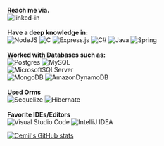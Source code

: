 <b>Reach me via.</b>
<br>
[<img align="left" alt="linked-in" src="https://img.shields.io/badge/linkedin-%230077B5.svg?&style=for-the-badge&logo=linkedin&logoColor=white" />](https://www.linkedin.com/in/bcemilcakmak/)
<br>
<br>
<b>Have a deep knowledge in:</b>
<br>
![NodeJS](https://img.shields.io/badge/node.js-6DA55F?style=for-the-badge&logo=node.js&logoColor=white)
![C](https://img.shields.io/badge/c-%2300599C.svg?style=for-the-badge&logo=c&logoColor=white)
![Express.js](https://img.shields.io/badge/express.js-%23404d59.svg?style=for-the-badge&logo=express&logoColor=%2361DAFB)
![C#](https://img.shields.io/badge/c%23-%23239120.svg?style=for-the-badge&logo=c-sharp&logoColor=white)
![Java](https://img.shields.io/badge/java-%23ED8B00.svg?style=for-the-badge&logo=java&logoColor=white)
![Spring](https://img.shields.io/badge/spring-%236DB33F.svg?style=for-the-badge&logo=spring&logoColor=white)
<br>
<br>
<b>Worked with Databases such as:</b>
<br>
![Postgres](https://img.shields.io/badge/postgres-%23316192.svg?style=for-the-badge&logo=postgresql&logoColor=white)
![MySQL](https://img.shields.io/badge/mysql-%2300f.svg?style=for-the-badge&logo=mysql&logoColor=white)\
![MicrosoftSQLServer](https://img.shields.io/badge/Microsoft%20SQL%20Sever-CC2927?style=for-the-badge&logo=microsoft%20sql%20server&logoColor=white)
<br>
![MongoDB](https://img.shields.io/badge/MongoDB-%234ea94b.svg?style=for-the-badge&logo=mongodb&logoColor=white)
![AmazonDynamoDB](https://img.shields.io/badge/Amazon%20DynamoDB-4053D6?style=for-the-badge&logo=Amazon%20DynamoDB&logoColor=white)
<br>
<br>
<b>Used Orms</b>
<br>
![Sequelize](https://img.shields.io/badge/Sequelize-52B0E7?style=for-the-badge&logo=Sequelize&logoColor=white)
![Hibernate](https://img.shields.io/badge/Hibernate-59666C?style=for-the-badge&logo=Hibernate&logoColor=white)
<br>
<br>
<b>Favorite IDEs/Editors</b>
<br>
![Visual Studio Code](https://img.shields.io/badge/Visual%20Studio%20Code-0078d7.svg?style=for-the-badge&logo=visual-studio-code&logoColor=white)
![IntelliJ IDEA](https://img.shields.io/badge/IntelliJIDEA-000000.svg?style=for-the-badge&logo=intellij-idea&logoColor=white)

[![Cemil's GitHub stats](https://github-readme-stats.vercel.app/api?username=cemilcakmak)](https://github.com/cemilcakmak)
